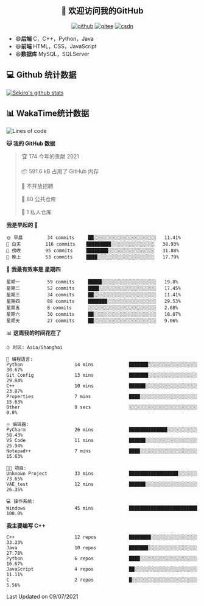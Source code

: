 <h2 align="center">👋 欢迎访问我的GitHub</h2>
<p align="center">
  <a href="https://666wxy666.github.io/"><img src="https://img.shields.io/badge/GitHub-24292e" alt="github"></a>
  <a href="https://gitee.com/wxy_666"><img src="https://img.shields.io/badge/Gitee-fe7300" alt="gitee"></a>
  <a href="https://blog.csdn.net/WXY_666"><img src="https://img.shields.io/badge/CSDN-cf000e" alt="csdn"></a>
</p>

- 😄**后端** C，C++，Python，Java
- 😃**前端** HTML，CSS，JavaScript
- 😆**数据库** MySQL，SQLServer

## 💻 Github 统计数据
[![Sekiro's github stats](https://github-readme-stats.vercel.app/api?username=666WXY666)](https://666wxy666.github.io/)

## 📊 WakaTime统计数据

<!--START_SECTION:waka-->
![Lines of code](https://img.shields.io/badge/%E4%BB%8E%E3%80%8C%E4%BD%A0%E5%A5%BD%E4%B8%96%E7%95%8C%E3%80%8D%E6%88%91%E5%B7%B2%E7%BB%8F%E5%86%99%E4%BA%86-1.7%20million%20%E8%A1%8C%E4%BB%A3%E7%A0%81-blue)

**🐱 我的 GitHub 数据** 

> 🏆 174 今年的贡献 2021
 > 
> 📦 591.6 kB 占用了 GitHub 内存 
 > 
> 🚫 不开放招聘
 > 
> 📜 80 公共仓库 
 > 
> 🔑 1 私人仓库 
 > 
**我是早起的 🐤** 

```text
🌞 早晨         34 commits     ██░░░░░░░░░░░░░░░░░░░░░░░   11.41% 
🌆 白天         116 commits    █████████░░░░░░░░░░░░░░░░   38.93% 
🌃 傍晚         95 commits     ████████░░░░░░░░░░░░░░░░░   31.88% 
🌙 晚上         53 commits     ████░░░░░░░░░░░░░░░░░░░░░   17.79%

```
📅 **我最有效率是 星期四** 

```text
星期一          59 commits     █████░░░░░░░░░░░░░░░░░░░░   19.8% 
星期二          52 commits     ████░░░░░░░░░░░░░░░░░░░░░   17.45% 
星期三          34 commits     ██░░░░░░░░░░░░░░░░░░░░░░░   11.41% 
星期四          88 commits     ███████░░░░░░░░░░░░░░░░░░   29.53% 
星期五          8 commits      ░░░░░░░░░░░░░░░░░░░░░░░░░   2.68% 
星期六          30 commits     ██░░░░░░░░░░░░░░░░░░░░░░░   10.07% 
星期天          27 commits     ██░░░░░░░░░░░░░░░░░░░░░░░   9.06%

```


📊 **这周我的时间花在了** 

```text
⌚︎ 时区: Asia/Shanghai

💬 编程语言: 
Python                   14 mins             ███████░░░░░░░░░░░░░░░░░░   30.67% 
Git Config               13 mins             ███████░░░░░░░░░░░░░░░░░░   29.84% 
C++                      10 mins             ██████░░░░░░░░░░░░░░░░░░░   23.87% 
Properties               7 mins              ████░░░░░░░░░░░░░░░░░░░░░   15.63% 
Other                    0 secs              ░░░░░░░░░░░░░░░░░░░░░░░░░   0.0%

🔥 编辑器: 
PyCharm                  26 mins             ██████████████░░░░░░░░░░░   58.43% 
VS Code                  11 mins             ██████░░░░░░░░░░░░░░░░░░░   25.94% 
Notepad++                7 mins              ████░░░░░░░░░░░░░░░░░░░░░   15.63%

🐱‍💻 项目: 
Unknown Project          33 mins             ██████████████████░░░░░░░   73.65% 
VAE_test                 12 mins             ██████░░░░░░░░░░░░░░░░░░░   26.35%

💻 操作系统: 
Windows                  45 mins             █████████████████████████   100.0%

```

**我主要编写 C++** 

```text
C++                      12 repos            ████████░░░░░░░░░░░░░░░░░   33.33% 
Java                     10 repos            ███████░░░░░░░░░░░░░░░░░░   27.78% 
Python                   6 repos             ████░░░░░░░░░░░░░░░░░░░░░   16.67% 
JavaScript               4 repos             ██░░░░░░░░░░░░░░░░░░░░░░░   11.11% 
C                        2 repos             █░░░░░░░░░░░░░░░░░░░░░░░░   5.56%

```



 Last Updated on 09/07/2021
<!--END_SECTION:waka-->

<!--
**666WXY666/666WXY666** is a ✨ _special_ ✨ repository because its `README.md` (this file) appears on your GitHub profile.

Here are some ideas to get you started:

- 🔭 I’m currently working on ...
- 🌱 I’m currently learning ...
- 👯 I’m looking to collaborate on ...
- 🤔 I’m looking for help with ...
- 💬 Ask me about ...
- 📫 How to reach me: ...
- 😄 Pronouns: ...
- ⚡ Fun fact: ...
-->
